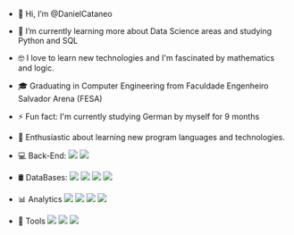 - 👋 Hi, I’m @DanielCataneo
- 🌱 I’m currently learning more about Data Science areas and studying Python and SQL 
- 🤓 I love to learn new technologies and I'm fascinated by mathematics and logic.
- 🎓 Graduating in Computer Engineering from Faculdade Engenheiro Salvador Arena (FESA)
- ⚡ Fun fact: I'm currently studying German by myself for 9 months
- 🌱 Enthusiastic about learning new program languages and technologies.

- 💻 Back-End:   <img src = "https://img.shields.io/badge/C%23-239120?style=for-the-badge&logo=c-sharp&logoColor=white"> <img src = "https://img.shields.io/badge/Java-ED8B00?style=for-the-badge&logo=java&logoColor=white">

- 🛢 DataBases:  <img src = "https://img.shields.io/badge/Microsoft_SQL_Server-CC2927?style=for-the-badge&logo=microsoft-sql-server&logoColor=white"> <img src = "https://img.shields.io/badge/Microsoft_Excel-217346?style=for-the-badge&logo=microsoft-excel&logoColor=white"> <img src = "https://img.shields.io/badge/PostgreSQL-316192?style=for-the-badge&logo=postgresql&logoColor=white"> <img src = "https://img.shields.io/badge/MySQL-00000F?style=for-the-badge&logo=mysql&logoColor=white">

- 📊 Analytics <img src = "https://img.shields.io/badge/Python-14354C?style=for-the-badge&logo=python&logoColor=white"> <img src = "https://img.shields.io/badge/pandas-%23150458.svg?style=for-the-badge&logo=pandas&logoColor=white"> <img src = "https://img.shields.io/badge/Matplotlib-%23ffffff.svg?style=for-the-badge&logo=Matplotlib&logoColor=black"> <img src = "https://img.shields.io/badge/power_bi-F2C811?style=for-the-badge&logo=powerbi&logoColor=black">

- 🔧 Tools <img src = "https://img.shields.io/badge/IntelliJ_IDEA-000000.svg?style=for-the-badge&logo=intellij-idea&logoColor=white"> <img src = "https://img.shields.io/badge/Visual_Studio-5C2D91?style=for-the-badge&logo=visual%20studio&logoColor=white"> <img src = "https://img.shields.io/badge/Google%20Colab-%23F9A825.svg?style=for-the-badge&logo=googlecolab&logoColor=white">
<!---
DanielCataneo/DanielCataneo is a ✨ special ✨ repository because its `README.md` (this file) appears on your GitHub profile.
You can click the Preview link to take a look at your changes.
--->
